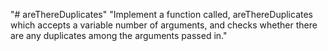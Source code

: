 "# areThereDuplicates" 
"Implement a function called, areThereDuplicates which accepts a variable number of arguments, and checks whether there are any duplicates among the arguments passed in."  
